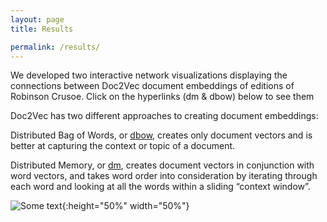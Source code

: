 ```yaml
---
layout: page
title: Results

permalink: /results/
--- 
```

We developed two interactive network visualizations displaying the connections between Doc2Vec document embeddings of editions of Robinson Crusoe. Click on the hyperlinks (dm & dbow) below to see them

Doc2Vec has two different approaches to creating document embeddings:

Distributed Bag of Words, or [dbow]({{site.url}}{{site.baseurl}}/gexf-js/index.html), creates only document vectors and is better at capturing the context or topic of a document.

Distributed Memory, or [dm]({{site.url}}{{site.baseurl}}/gexf-js/index.html#dm.gexf), creates document vectors in conjunction with word vectors, and takes word order into consideration by iterating through each word and looking at all the words within a sliding “context window”.

![Some text]({{site.url}}{{site.baseurl}}\imgs\talk2.png){:height="50%" width="50%"}

